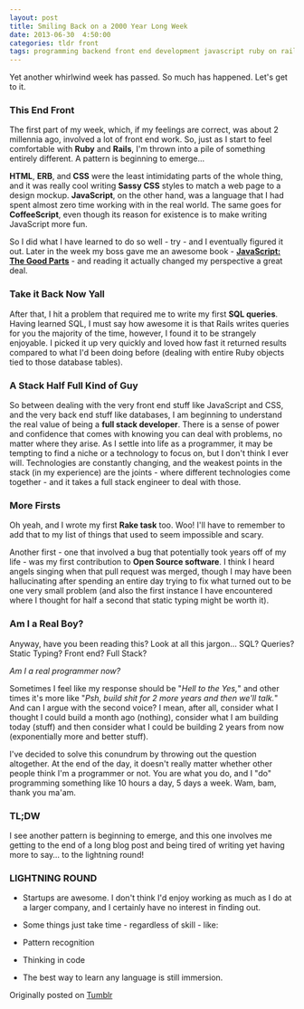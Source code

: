 ```yaml
---
layout: post
title: Smiling Back on a 2000 Year Long Week
date: 2013-06-30  4:50:00
categories: tldr front
tags: programming backend front end development javascript ruby on rails sql web developer web development code internship full stack
---
```


Yet another whirlwind week has passed. So much has happened. Let's get to it.

### This End Front
The first part of my week, which, if my feelings are correct, was about 2 millennia ago, involved a lot of front end work. So, just as I start to feel comfortable with **Ruby** and **Rails**, I'm thrown into a pile of something entirely different. A pattern is beginning to emerge...

**HTML**, **ERB**, and **CSS** were the least intimidating parts of the whole thing, and it was really cool writing **Sassy CSS** styles to match a web page to a design mockup. **JavaScript**, on the other hand, was a language that I had spent almost zero time working with in the real world. The same goes for **CoffeeScript**, even though its reason for existence is to make writing JavaScript more fun.

So I did what I have learned to do so well - try - and I eventually figured it out. Later in the week my boss gave me an awesome book - [**JavaScript: The Good Parts**](http://shop.oreilly.com/product/9780596517748.do "") - and reading it actually changed my perspective a great deal.

### Take it Back Now Yall
After that, I hit a problem that required me to write my first **SQL queries**. Having learned SQL, I must say how awesome it is that Rails writes queries for you the majority of the time, however, I found it to be strangely enjoyable. I picked it up very quickly and loved how fast it returned results compared to what I'd been doing before (dealing with entire Ruby objects tied to those database tables).

### A Stack Half Full Kind of Guy
So between dealing with the very front end stuff like JavaScript and CSS, and the very back end stuff like databases, I am beginning to understand the real value of being a **full stack developer**. There is a sense of power and confidence that comes with knowing you can deal with problems, no matter where they arise. As I settle into life as a programmer, it may be tempting to find a niche or a technology to focus on, but I don't think I ever will. Technologies are constantly changing, and the weakest points in the stack (in my experience) are the joints - where different technologies come together - and it takes a full stack engineer to deal with those.

### More Firsts
Oh yeah, and I wrote my first **Rake task** too. Woo! I'll have to remember to add that to my list of things that used to seem impossible and scary.

Another first - one that involved a bug that potentially took years off of my life - was my first contribution to **Open Source software**. I think I heard angels singing when that pull request was merged, though I may have been hallucinating after spending an entire day trying to fix what turned out to be one very small problem (and also the first instance I have encountered where I thought for half a second that static typing might be worth it).

### Am I a Real Boy?
Anyway, have you been reading this? Look at all this jargon… SQL? Queries? Static Typing? Front end? Full Stack?

*Am I a real programmer now?*

Sometimes I feel like my response should be "*Hell to the Yes,*" and other times it's more like "*Psh, build shit for 2 more years and then we'll talk.*" And can I argue with the second voice? I mean, after all, consider what I thought I could build a month ago (nothing), consider what I am building today (stuff) and then consider what I could be building 2 years from now (exponentially more and better stuff).

I've decided to solve this conundrum by throwing out the question altogether. At the end of the day, it doesn't really matter whether other people think I'm a programmer or not. You are what you do, and I "do" programming something like 10 hours a day, 5 days a week. Wam, bam, thank you ma'am.

### TL;DW
I see another pattern is beginning to emerge, and this one involves me getting to the end of a long blog post and being tired of writing yet having more to say… to the lightning round!

### LIGHTNING ROUND
* Startups are awesome. I don't think I'd enjoy working as much as I do at a larger company, and I certainly have no interest in finding out.
* Some things just take time - regardless of skill - like:
* Pattern recognition
* Thinking in code

* The best way to learn any language is still immersion.

Originally posted on [Tumblr](http://patmcintern.tumblr.com/post/54235452402/smiling-back-on-a-2000-year-long-week)

